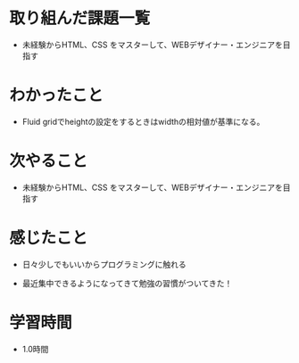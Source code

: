 # 取り組んだ課題一覧

- 未経験からHTML、CSS をマスターして、WEBデザイナー・エンジニアを目指す

# わかったこと

- Fluid gridでheightの設定をするときはwidthの相対値が基準になる。

# 次やること

- 未経験からHTML、CSS をマスターして、WEBデザイナー・エンジニアを目指す

# 感じたこと

- 日々少しでもいいからプログラミングに触れる

- 最近集中できるようになってきて勉強の習慣がついてきた！

# 学習時間
- 1.0時間